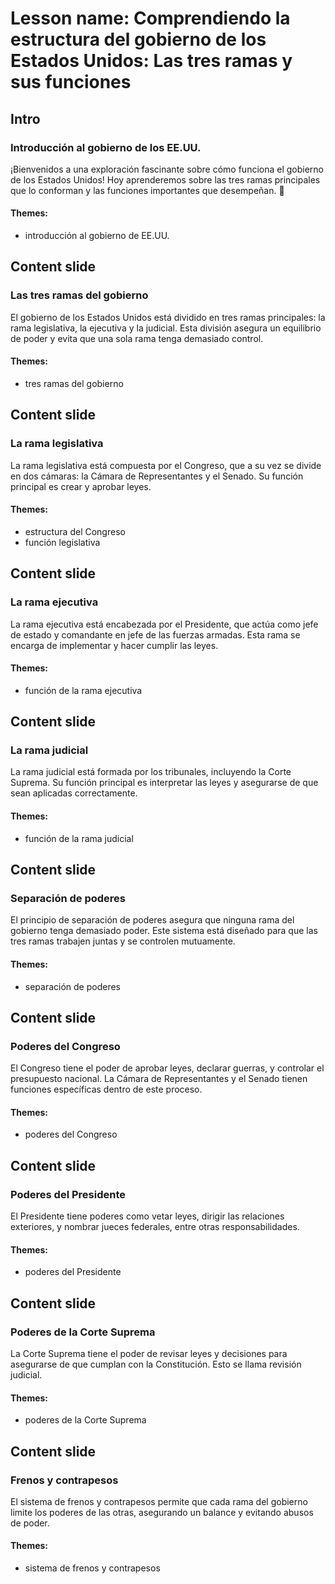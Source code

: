 # Lesson name: Comprendiendo la estructura del gobierno de los Estados Unidos: Las tres ramas y sus funciones

## Intro

### Introducción al gobierno de los EE.UU.

¡Bienvenidos a una exploración fascinante sobre cómo funciona el gobierno de los Estados Unidos! Hoy aprenderemos sobre las tres ramas principales que lo conforman y las funciones importantes que desempeñan. 🌟

#### **Themes:**
- introducción al gobierno de EE.UU.

## Content slide

### Las tres ramas del gobierno

El gobierno de los Estados Unidos está dividido en tres ramas principales: la rama legislativa, la ejecutiva y la judicial. Esta división asegura un equilibrio de poder y evita que una sola rama tenga demasiado control.

#### **Themes:**
- tres ramas del gobierno

## Content slide

### La rama legislativa

La rama legislativa está compuesta por el Congreso, que a su vez se divide en dos cámaras: la Cámara de Representantes y el Senado. Su función principal es crear y aprobar leyes.

#### **Themes:**
- estructura del Congreso
- función legislativa

## Content slide

### La rama ejecutiva

La rama ejecutiva está encabezada por el Presidente, que actúa como jefe de estado y comandante en jefe de las fuerzas armadas. Esta rama se encarga de implementar y hacer cumplir las leyes.

#### **Themes:**
- función de la rama ejecutiva

## Content slide

### La rama judicial

La rama judicial está formada por los tribunales, incluyendo la Corte Suprema. Su función principal es interpretar las leyes y asegurarse de que sean aplicadas correctamente.

#### **Themes:**
- función de la rama judicial

## Content slide

### Separación de poderes

El principio de separación de poderes asegura que ninguna rama del gobierno tenga demasiado poder. Este sistema está diseñado para que las tres ramas trabajen juntas y se controlen mutuamente.

#### **Themes:**
- separación de poderes

## Content slide

### Poderes del Congreso

El Congreso tiene el poder de aprobar leyes, declarar guerras, y controlar el presupuesto nacional. La Cámara de Representantes y el Senado tienen funciones específicas dentro de este proceso.

#### **Themes:**
- poderes del Congreso

## Content slide

### Poderes del Presidente

El Presidente tiene poderes como vetar leyes, dirigir las relaciones exteriores, y nombrar jueces federales, entre otras responsabilidades.

#### **Themes:**
- poderes del Presidente

## Content slide

### Poderes de la Corte Suprema

La Corte Suprema tiene el poder de revisar leyes y decisiones para asegurarse de que cumplan con la Constitución. Esto se llama revisión judicial.

#### **Themes:**
- poderes de la Corte Suprema

## Content slide

### Frenos y contrapesos

El sistema de frenos y contrapesos permite que cada rama del gobierno limite los poderes de las otras, asegurando un balance y evitando abusos de poder.

#### **Themes:**
- sistema de frenos y contrapesos
